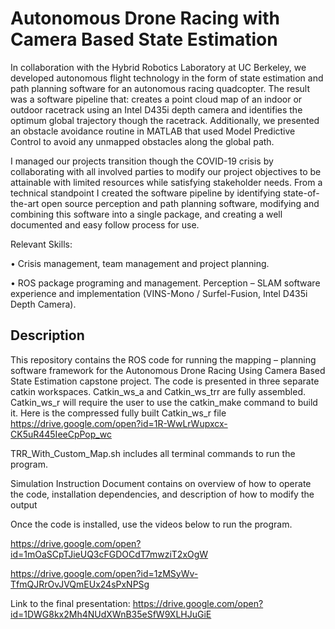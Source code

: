 # Autonomous Drone Racing with Camera Based State Estimation

In collaboration with the Hybrid Robotics Laboratory at UC Berkeley, we developed autonomous flight technology in the form of state estimation and path planning software for an autonomous racing quadcopter. The result was a software pipeline that: creates a point cloud map of an indoor or outdoor racetrack using an Intel D435i depth camera and identifies the optimum global trajectory though the racetrack. Additionally, we presented an obstacle avoidance routine in MATLAB that used Model Predictive Control to avoid any unmapped obstacles along the global path.

I managed our projects transition though the COVID-19 crisis by collaborating with all involved parties to modify our project objectives to be attainable with limited resources while satisfying stakeholder needs. From a technical standpoint I created the software pipeline by identifying state-of-the-art open source perception and path planning software, modifying and combining this software into a single package, and creating a well documented and easy follow process for use. 

Relevant Skills: 

•	Crisis management, team management and project planning. 

•	ROS package programing and management. Perception – SLAM software experience and implementation (VINS-Mono / Surfel-Fusion, Intel D435i Depth Camera). 




## Description
This repository contains the ROS code for running the mapping – planning software framework for the Autonomous Drone Racing Using Camera Based State Estimation capstone project. The code is presented in three separate catkin workspaces. 
Catkin_ws_a and Catkin_ws_trr are fully assembled.
Catkin_ws_r will require the user to use the catkin_make command to build it. 
Here is the compressed fully built Catkin_ws_r file https://drive.google.com/open?id=1R-WwLrWupxcx-CK5uR445IeeCpPop_wc

TRR_With_Custom_Map.sh includes all terminal commands to run the program. 

Simulation Instruction Document contains on overview of how to operate the code, installation dependencies, and description of how to modify the output

Once the code is installed, use the videos below to run the program.

https://drive.google.com/open?id=1mOaSCpTJieUQ3cFGDOCdT7mwziT2xOgW

https://drive.google.com/open?id=1zMSyWv-TfmQJRrOvJVQmEUx24sPxNPSg

Link to the final presentation: https://drive.google.com/open?id=1DWG8kx2Mh4NUdXWnB35eSfW9XLHJuGiE
